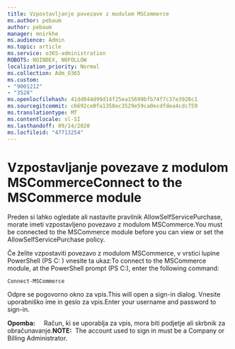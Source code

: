 ```yaml
---
title: Vzpostavljanje povezave z modulom MSCommerce
ms.author: pebaum
author: pebaum
manager: mnirkhe
ms.audience: Admin
ms.topic: article
ms.service: o365-administration
ROBOTS: NOINDEX, NOFOLLOW
localization_priority: Normal
ms.collection: Adm_O365
ms.custom:
- "9001212"
- "3528"
ms.openlocfilehash: 41dd044d99d14f25ea15699bfb74f7c37e3928c1
ms.sourcegitcommit: c6692ce0fa1358ec3529e59ca0ecdfdea4cdc759
ms.translationtype: MT
ms.contentlocale: sl-SI
ms.lasthandoff: 09/14/2020
ms.locfileid: "47713254"
---
```

# <a name="connect-to-the-mscommerce-module"></a><span data-ttu-id="bb654-102">Vzpostavljanje povezave z modulom MSCommerce</span><span class="sxs-lookup"><span data-stu-id="bb654-102">Connect to the MSCommerce module</span></span>

<span data-ttu-id="bb654-103">Preden si lahko ogledate ali nastavite pravilnik AllowSelfServicePurchase, morate imeti vzpostavljeno povezavo z modulom MSCommerce.</span><span class="sxs-lookup"><span data-stu-id="bb654-103">You must be connected to the MSCommerce module before you can view or set the AllowSelfServicePurchase policy.</span></span>  

<span data-ttu-id="bb654-104">Če želite vzpostaviti povezavo z modulom MSCommerce, v vrstici lupine PowerShell (PS C: \) vnesite ta ukaz:</span><span class="sxs-lookup"><span data-stu-id="bb654-104">To connect to the MSCommerce module, at the PowerShell prompt (PS C:\), enter the following command:</span></span>

`Connect-MSCommerce`

<span data-ttu-id="bb654-105">Odpre se pogovorno okno za vpis.</span><span class="sxs-lookup"><span data-stu-id="bb654-105">This will open a sign-in dialog.</span></span> <span data-ttu-id="bb654-106">Vnesite uporabniško ime in geslo za vpis.</span><span class="sxs-lookup"><span data-stu-id="bb654-106">Enter your username and password to sign-in.</span></span>

<span data-ttu-id="bb654-107">**Opomba:** &nbsp; &nbsp; Račun, ki se uporablja za vpis, mora biti podjetje ali skrbnik za obračunavanje.</span><span class="sxs-lookup"><span data-stu-id="bb654-107">**NOTE:**&nbsp;&nbsp;The account used to sign in must be a Company or Billing Administrator.</span></span>
